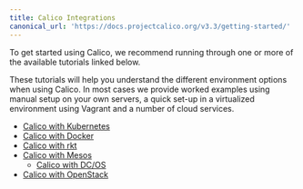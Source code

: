 ```yaml
---
title: Calico Integrations
canonical_url: 'https://docs.projectcalico.org/v3.3/getting-started/'
---
```


To get started using Calico, we recommend running through one or more of the
available tutorials linked below.

These tutorials will help you understand the different environment options when
using Calico.  In most cases we provide worked examples using manual setup on
your own servers, a quick set-up in a virtualized environment using Vagrant and
a number of cloud services.

- [Calico with Kubernetes](kubernetes)
- [Calico with Docker](docker)
- [Calico with rkt](rkt)
- [Calico with Mesos](mesos)
  - [Calico with DC/OS](mesos/installation/dc-os)
- [Calico with OpenStack](openstack)
